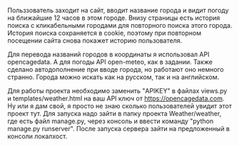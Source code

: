 Польззователь заходит на сайт, вводит название города и видит погоду на ближайшие 12 часов в этом городе. Внизу страницы есть история поиска с кликабельными городами для повторного поиска этого города. История поиска сохраняется в cookie, поэтому при повторном посещении сайта снова покажет историю пользователя.

Для перевода названий городов в координаты я использовал API opencagedata. А для погоды API open-meteo, как в задании.
Также сделано автодополнение при вводе города, но работают оно немного странно. Города можно искать как на русском, так и на английском.

Для работы проекта необходимо заменить "APIKEY" в файлах views.py и templates/weather.html на ваш API ключ от https://opencagedata.com. Ну или я дам свой, я просто не знаю сколько пользователей увидит этот проект тут. 
Для запуска надо зайти в папку проекта Weather/weather, где есть файл manage.py, через консоль и ввести команду "python manage.py runserver". После запуска сервера зайти на предложенный в консоли локалхост.
